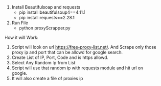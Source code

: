 1. Install Beautifulsoap and requests
    - pip install beautifulsoup4==4.11.1
    - pip install requests==2.28.1
2. Run File
    - python proxyScrapper.py

How it will Work:
1. Script will look on url https://free-proxy-list.net/. And Scrape only those proxy ip and port that can be allowd for google search.
2. Create List of IP, Port, Code and is https allowd.
3. Select Any Random Ip from List
4. Script will use that random ip with requests module and hit url on google.
5. It will also create a file of proxies ip
